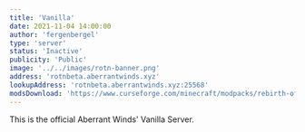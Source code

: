 ```yaml
---
title: 'Vanilla'
date: 2021-11-04 14:00:00
author: 'fergenbergel'
type: 'server'
status: 'Inactive'
publicity: 'Public'
image: '../../images/rotn-banner.png'
address: 'rotnbeta.aberrantwinds.xyz'
lookupAddress: 'rotnbeta.aberrantwinds.xyz:25568'
modsDownload: 'https://www.curseforge.com/minecraft/modpacks/rebirth-of-the-night/files'
---
```


This is the official Aberrant Winds' Vanilla Server.